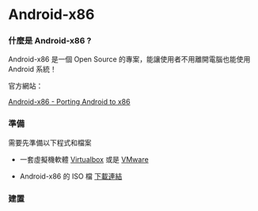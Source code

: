 # Android-x86

### 什麼是 Android-x86 ?

Android-x86 是一個 Open Source 的專案，能讓使用者不用離開電腦也能使用 Android 系統！

官方網站：

[Android-x86 - Porting Android to x86](http://www.android-x86.org/)


### 準備

需要先準備以下程式和檔案

- 一套虛擬機軟體 [Virtualbox][1] 或是 [VMware][2]
- Android-x86 的 ISO 檔
    [下載連結](http://www.android-x86.org/download)

  [1]: https://www.virtualbox.org/
  [2]: http://www.vmware.com/tw

### 建置
